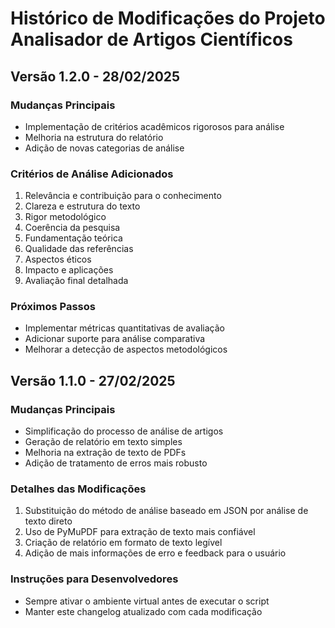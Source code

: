 # Histórico de Modificações do Projeto Analisador de Artigos Científicos

## Versão 1.2.0 - 28/02/2025

### Mudanças Principais
- Implementação de critérios acadêmicos rigorosos para análise
- Melhoria na estrutura do relatório
- Adição de novas categorias de análise

### Critérios de Análise Adicionados
1. Relevância e contribuição para o conhecimento
2. Clareza e estrutura do texto
3. Rigor metodológico
4. Coerência da pesquisa
5. Fundamentação teórica
6. Qualidade das referências
7. Aspectos éticos
8. Impacto e aplicações
9. Avaliação final detalhada

### Próximos Passos
- Implementar métricas quantitativas de avaliação
- Adicionar suporte para análise comparativa
- Melhorar a detecção de aspectos metodológicos

## Versão 1.1.0 - 27/02/2025

### Mudanças Principais
- Simplificação do processo de análise de artigos
- Geração de relatório em texto simples
- Melhoria na extração de texto de PDFs
- Adição de tratamento de erros mais robusto

### Detalhes das Modificações
1. Substituição do método de análise baseado em JSON por análise de texto direto
2. Uso de PyMuPDF para extração de texto mais confiável
3. Criação de relatório em formato de texto legível
4. Adição de mais informações de erro e feedback para o usuário

### Instruções para Desenvolvedores
- Sempre ativar o ambiente virtual antes de executar o script
- Manter este changelog atualizado com cada modificação
